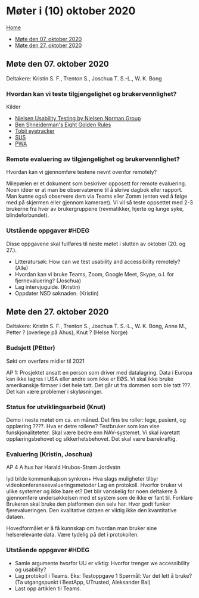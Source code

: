 # Møter i (10) oktober 2020

[Home](../README.md)

* [Møte den 07. oktober 2020](#møte-den-07-oktober-2020)
* [Møte den 27. oktober 2020](#møte-den-27-oktober-2020)

## Møte den 07. oktober 2020

Deltakere: Kristin S. F., Trenton S., Joschua T. S.-L., W. K. Bong

### Hvordan kan vi teste tilgjengelighet og brukervennlighet?

Kilder
* [Nielsen Usability Testing by Nielsen Norman Group](https://www.nngroup.com/articles/usability-testing-101/)
* [Ben Shneiderman's Eight Golden Rules](https://www.interaction-design.org/literature/article/shneiderman-s-eight-golden-rules-will-help-you-design-better-interfaces)
* [Tobii eyetracker](https://www.tobii.com/)
* [SUS](https://en.wikipedia.org/wiki/System_usability_scale)
* [PWA](???)

### Remote evaluering av tilgjengelighet og brukervennlighet?

Hvordan kan vi gjennomføre testene nevnt ovenfor remotely?

Milepælen er et dokument som beskriver opposett for remote evaluering. 
Noen idéer er at man be observatørene til å skrive dagbok eller rapport.
Man kunne også observere dem via Teams eller Zomm (enten ved å følge med på skjermen eller gjennom kameraet).
Vi vil så teste oppsettet med 2-3 brukerne fra hver av brukergruppene (revmatikker, hjerte og lunge syke, blindeforbundet).

### Utstående oppgaver #HDEG

Disse oppgavene skal fullføres til neste møtet i slutten av oktober (20. og 27.).
* Litteratursøk:
How can we test usability and accessibility remotely? (Alle)
* Hvordan kan vi bruke Teams, Zoom, Google Meet, Skype, o.l. for fjernevaluering? (Joschua)
* Lag intervjuguide. (Kristin)
* Oppdater NSD søknaden. (Kristin)

## Møte den 27. oktober 2020

Deltakere: Kristin S. F., Trenton S., Joschua T. S.-L., W. K. Bong, Anne M., Petter ? (overlege på Ahus), Knut ? (Helse Norge)

### Budsjett (PEtter)

Søkt om overføre midler til 2021

AP 1: Prosjektet ansatt en person som driver med datalagring.
Data i Europa kan ikke lagres i USA eller andre som ikke er EØS.
Vi skal ikke bruke amerikanskje firmaer i det hele tatt.
Det går ut fra dommen som ble tatt ???.
Det kan være problemer i skyløsninger.

### Status for utviklingsarbeid (Knut)

Demo i neste møtet om ca. en måned.
Det fins tre roller: lege, pasient, og opplæring ????. Hva er detre rollene?
Testbruker som kan vise funskjonaliteteter.
Skal være bedre enn NAV-systemet.
Vi skal ivaretatt opplæringsbehovet og sikkerhetsbehovet.
Det skal være bærekraftig.


### Evaluering (Kristin, Joschua)

AP 4
A hus har Harald Hrubos-Strøm
Jordvatn

lyd bilde kommunikajson
synkron+
Hva slags muligheter tilbyr videokonferanseevalueringsmetoder
Lag en protokoll.
Hvorfor bruker vi ulike systemer og ikke bare et?
Det blir vanskelig for noen deltakere å gjennomføre undersøkkelsen med et system som de ikke er fant til.
Forklare
Brukeren skal bruke den platformen den selv har.
Hvor godt funker fjerevalueringen.
Den kvalitative dataen er viktig ikke den kvantitative dataen.

Hovedformålet er å få kunnskap om hvordan man bruker sine helserelevante data.
Være tydelig på det i protokollen.


### Utstående oppgaver #HDEG

* Samle argumente hvorfor UU er viktig: 
Hvorfor trenger we accessibility og usability?
* Lag protokoll i Teams.
Eks: Testoppgave 1
Spørmål:  Var det lett å bruke?
(Ta utgangspunkt i BestApp, UTrusted, Aleksander Bai)
* Last opp artiklen til Teams.
